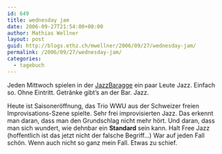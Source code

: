 ```yaml
---
id: 649
title: wednesday jam
date: 2006-09-27T21:54:00+00:00
author: Mathias Wellner
layout: post
guid: http://blogs.ethz.ch/mwellner/2006/09/27/wednesday-jam/
permalink: /2006/09/27/wednesday-jam/
categories:
  - tagebuch
---
```

Jeden Mittwoch spielen in der [JazzBaragge](http://www.jazzbaragge.ch/jam.php) ein paar Leute Jazz. Einfach so. Ohne Eintritt. Getränke gibt&#8217;s an der Bar. Jazz. 

Heute ist Saisoneröffnung, das Trio WWU aus der Schweizer freien Improvisations-Szene spielte. Sehr frei improvisierten Jazz. Das erkennt man daran, dass man den Grundschlag nicht mehr hört. Und daran, dass man sich wundert, wie dehnbar ein **Standard** sein kann. Halt Free Jazz (hoffentlich ist das jetzt nicht der falsche Begriff&#8230;) War auf jeden Fall schön. Wenn auch nicht so ganz mein Fall. Etwas zu schief.